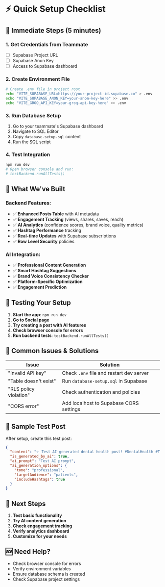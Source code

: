 # ⚡ Quick Setup Checklist

## 🚀 Immediate Steps (5 minutes)

### 1. Get Credentials from Teammate

- [ ] Supabase Project URL
- [ ] Supabase Anon Key
- [ ] Access to Supabase dashboard

### 2. Create Environment File

```bash
# Create .env file in project root
echo "VITE_SUPABASE_URL=https://your-project-id.supabase.co" > .env
echo "VITE_SUPABASE_ANON_KEY=your-anon-key-here" >> .env
echo "VITE_GROQ_API_KEY=your-groq-api-key-here" >> .env
```

### 3. Run Database Setup

1. Go to your teammate's Supabase dashboard
2. Navigate to SQL Editor
3. Copy `database-setup.sql` content
4. Run the SQL script

### 4. Test Integration

```bash
npm run dev
# Open browser console and run:
# testBackend.runAllTests()
```

## 🔧 What We've Built

### Backend Features:

- ✅ **Enhanced Posts Table** with AI metadata
- ✅ **Engagement Tracking** (views, shares, saves, reach)
- ✅ **AI Analytics** (confidence scores, brand voice, quality metrics)
- ✅ **Hashtag Performance** tracking
- ✅ **Real-time Updates** with Supabase subscriptions
- ✅ **Row Level Security** policies

### AI Integration:

- ✅ **Professional Content Generation**
- ✅ **Smart Hashtag Suggestions**
- ✅ **Brand Voice Consistency Checker**
- ✅ **Platform-Specific Optimization**
- ✅ **Engagement Prediction**

## 🧪 Testing Your Setup

1. **Start the app**: `npm run dev`
2. **Go to Social page**
3. **Try creating a post with AI features**
4. **Check browser console for errors**
5. **Run backend tests**: `testBackend.runAllTests()`

## 🐛 Common Issues & Solutions

| Issue                  | Solution                                 |
| ---------------------- | ---------------------------------------- |
| "Invalid API key"      | Check `.env` file and restart dev server |
| "Table doesn't exist"  | Run `database-setup.sql` in Supabase     |
| "RLS policy violation" | Check authentication and policies        |
| "CORS error"           | Add localhost to Supabase CORS settings  |

## 📱 Sample Test Post

After setup, create this test post:

```json
{
  "content": "✨ Test AI-generated dental health post! #DentalHealth #Test",
  "is_generated_by_ai": true,
  "ai_prompt": "Test AI prompt",
  "ai_generation_options": {
    "tone": "professional",
    "targetAudience": "patients",
    "includeHashtags": true
  }
}
```

## 🎯 Next Steps

1. **Test basic functionality**
2. **Try AI content generation**
3. **Check engagement tracking**
4. **Verify analytics dashboard**
5. **Customize for your needs**

## 🆘 Need Help?

- Check browser console for errors
- Verify environment variables
- Ensure database schema is created
- Check Supabase project settings


